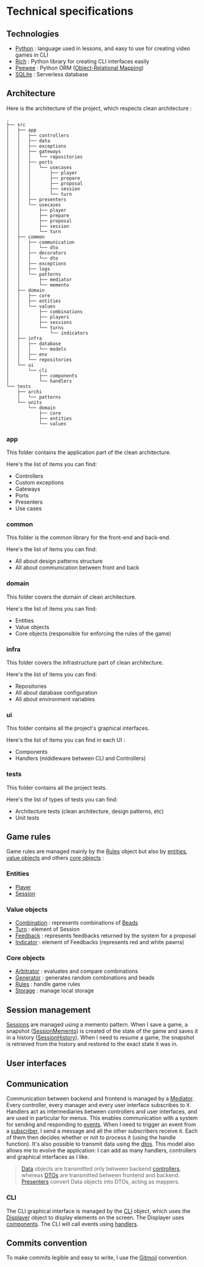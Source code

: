 # Technical specifications

## Technologies

* [Python](https://www.python.org/) : language used in lessons, and easy to use for creating video games in CLI
* [Rich](https://rich.readthedocs.io) : Python library for creating CLI interfaces easily
* [Peewee](https://docs.peewee-orm.com) : Python
  ORM ([Object-Relational Mapping](https://en.wikipedia.org/wiki/Object%E2%80%93relational_mapping))
* [SQLite](https://www.sqlite.org/) : Serverless database

## Architecture

Here is the architecture of the project, which respects clean architecture :

```
.
├── src
│   ├── app
│   │   ├── controllers
│   │   ├── data
│   │   ├── exceptions
│   │   ├── gateways
│   │   │   └── repositories
│   │   ├── ports
│   │   │   └── usecases
│   │   │       ├── player
│   │   │       ├── prepare
│   │   │       ├── proposal
│   │   │       ├── session
│   │   │       └── turn
│   │   ├── presenters
│   │   └── usecases
│   │       ├── player
│   │       ├── prepare
│   │       ├── proposal
│   │       ├── session
│   │       └── turn
│   ├── common
│   │   ├── communication
│   │   │   └── dto
│   │   ├── decorators
│   │   │   └── dto
│   │   ├── exceptions
│   │   ├── logs
│   │   └── patterns
│   │       ├── mediator
│   │       └── memento
│   ├── domain
│   │   ├── core
│   │   ├── entities
│   │   └── values
│   │       ├── combinations
│   │       ├── players
│   │       ├── sessions
│   │       └── turns
│   │           └── indicators
│   ├── infra
│   │   ├── database
│   │   │   └── models
│   │   ├── env
│   │   └── repositories
│   └── ui
│       └── cli
│           ├── components
│           └── handlers
└── tests
    ├── archi
    │   └── patterns
    └── units
        └── domain
            ├── core
            ├── entities
            └── values
```

### app

This folder contains the application part of the clean architecture.<br>

Here's the list of items you can find:

* Controllers
* Custom exceptions
* Gateways
* Ports
* Presenters
* Use cases

### common

This folder is the common library for the front-end and back-end.<br>

Here's the list of items you can find:

* All about design patterns structure
* All about communication between front and back

### domain

This folder covers the domain of clean architecture.<br>

Here's the list of items you can find:

* Entities
* Value objects
* Core objects (responsible for enforcing the rules of the game)

### infra

This folder covers the infrastructure part of clean architecture.<br>

Here's the list of items you can find:

* Repositories
* All about database configuration
* All about environment variables

### ui

This folder contains all the project's graphical interfaces.<br>

Here's the list of items you can find in each UI :

* Components
* Handlers (middleware between CLI and Controllers)

### tests

This folder contains all the project tests.<br>

Here's the list of types of tests you can find:

* Architecture tests (clean architecture, design patterns, etc)
* Unit tests

## Game rules

Game rules are managed mainly by the [Rules](../src/domain/core/Rules.py) object but also
by [entities](../src/domain/entities), [value objects](../src/domain/values) and
others [core objects](../src/domain/core) :

### Entities

* [Player](../src/domain/entities/Player.py)
* [Session](../src/domain/entities/Session.py)

### Value objects

* [Combination](../src/domain/values/combinations/Combination.py) : represents combinations
  of [Beads](../src/domain/values/combinations/Bead.py)
* [Turn](../src/domain/values/sessions/Turn.py) : element of Session
* [Feedback](../src/domain/values/turns/Feedback.py) : represents feedbacks returned by the system for a proposal
* [Indicator](../src/domain/values/turns/indicators/Indicator.py) : element of Feedbacks (represents red and white
  pawns)

### Core objects

* [Arbitrator](../src/domain/core/Arbitrator.py) : evaluates and compare combinations
* [Generator](../src/domain/core/Generator.py) : generates random combinations and beads
* [Rules](../src/domain/core/Rules.py) : handle game rules
* [Storage](../src/domain/core/Storage.py) : manage local storage

## Session management

[Sessions](../src/domain/entities/Session.py) are managed using a memento pattern. When I save a
game, a snapshot ([SessionMemento](../src/domain/values/sessions/SessionMemento.py)) is created of the state of the game
and saves it in
a history ([SessionHistory](../src/domain/values/sessions/SessionHistory.py)). When I need to resume a game, the
snapshot is retrieved from the history and restored to the exact state it
was in.

## User interfaces

## Communication

Communication between backend and frontend is managed by a [Mediator](../src/common/communication/Mediator.py). Every controller, every manager and every user
interface subscribes to it. Handlers act as intermediaries between controllers and user interfaces, and are used in
particular for menus. This enables communication with a system for sending and responding to [events](../src/common/communication/EventEnum.py). When I need to
trigger an event from a [subscriber](../src/common/communication/Subscriber.py), I send a message and all the other subscribers receive it. Each of them then decides
whether or not to process it (using the handle function). It's also possible to transmit data using the [dtos](../src/common/communication/dto).
This model also allows me to evolve the application: I can add as many handlers, controllers and graphical interfaces as
I like.

> [Data](../src/app/data) objects are transmitted only between backend [controllers](../src/app/controllers), whereas [DTOs](../src/common/communication/dto) are transmitted between frontend and backend. [Presenters](../src/app/presenters) convert Data objects into DTOs, acting as mappers.

### CLI

The CLI graphical interface is managed by the [CLI](../src/ui/cli/CLI.py) object, which uses
the [Displayer](../src/ui/cli/Displayer.py) object to display elements on the
screen. The Displayer uses [components](../src/ui/cli/components). The CLI will call events
using [handlers](../src/ui/cli/handlers).

## Commits convention

To make commits legible and easy to write, I use the [Gitmoji](https://gitmoji.dev/) convention.
